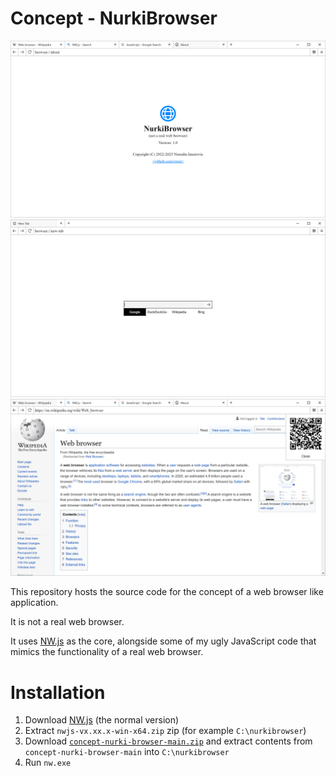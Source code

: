
# Concept - NurkiBrowser

![cover-1](./cover-1.png)
![cover-2](./cover-2.png)
![cover-3](./cover-3.png)

This repository hosts the source code for the concept of a web browser like application.

It is not a real web browser.

It uses [NW.js](https://nwjs.io/) as the core, alongside some of my ugly JavaScript code that mimics the functionality of a real web browser.

# Installation

1. Download [NW.js](https://nwjs.io/) (the normal version)
2. Extract `nwjs-vx.xx.x-win-x64.zip` zip (for example `C:\nurkibrowser`)
3. Download [`concept-nurki-browser-main.zip`](https://github.com/oxou/concept-nurki-browser/archive/refs/heads/main.zip) and extract contents from `concept-nurki-browser-main` into `C:\nurkibrowser`
4. Run `nw.exe`
